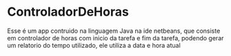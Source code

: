 # ControladorDeHoras
 Esse é um app contruido na linguagem Java na ide netbeans, que consiste em controlador de horas com inicio da tarefa e fim da tarefa, podendo gerar um relatorio do tempo utilizado, ele  utiliza a data e hora atual
